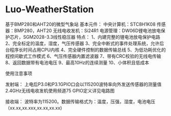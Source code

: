 # Luo-WeatherStation
基于BMP280和AHT20的微型气象站
基本元件：
中央计算机：STC8H1K08
传感器：BMP280，AHT20
无线电收发机：Si24R1
电源管理：DW06D锂电池放电保护芯片，SGM2028-3.3线性稳压器
特点：
1、内建完整的锂电池放电保护电路
2、完全标定的温度，湿度，气压传感器
3、完全中断式的事件处理系统，允许后台程序长时间占用CPU内核
4、完全硬件控制的数据传输总线
5、为低功耗优化的程控间歇式工作模式
6、气压传感器内置滤波器
7、带有CRC校验的无线电传输
8、返回数据带有电池电压
9、最高10Hz的连续测量
10、小体积且低成本

使用注意事项

发射端：
上电后P3.0和P3.1GPIO口会以115200波特率向外发送传感器的测量值
2.4GHz无线电收发机使用频道75
GPIO定义详见电路图

接收端：
波特率为115200。数据传输格式为：温度，压强，湿度，电池电压（xx.xx,xx.xxx,xx.xx,xx.xx)
